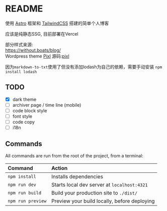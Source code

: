 

# README

使用 [Astro](https://astro.build/) 框架和 [TailwindCSS](https://tailwindcss.com/) 搭建的简单个人博客

应该是纯静态SSG, 目前部署在Vercel

部分样式来源:   
https://without.boats/blog/  
Wordpress theme [Pixl](https://wordpress.com/theme/pixl) 源码:[pixl](https://github.com/Automattic/themes/tree/trunk/pixl)

因为`markdown-to-txt`使用了但没有添加lodash为自己的依赖，需要手动安装 `npm install lodash`

## TODO

- [x] dark theme 
- [ ] archiver page / time line (mobile)
- [ ] code block style
- [ ] font style
- [ ] code copy  
- [ ] i18n  

## Commands



All commands are run from the root of the project, from a terminal:

| Command                   | Action                                           |
| :------------------------ | :----------------------------------------------- |
| `npm install`             | Installs dependencies                            |
| `npm run dev`             | Starts local dev server at `localhost:4321`      |
| `npm run build`           | Build your production site to `./dist/`          |
| `npm run preview`         | Preview your build locally, before deploying     |

